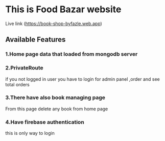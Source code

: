 # This is Food Bazar website

Live link (https://book-shop-byfazle.web.app)

## Available Features

### 1.Home page data that loaded from mongodb server

### 2.PrivateRoute
if you not logged in user you have to login for admin panel ,order and see total orders


### 3.There have also book managing page
From this page delete any book from home page 


### 4.Have firebase authentication

this is only way to login


